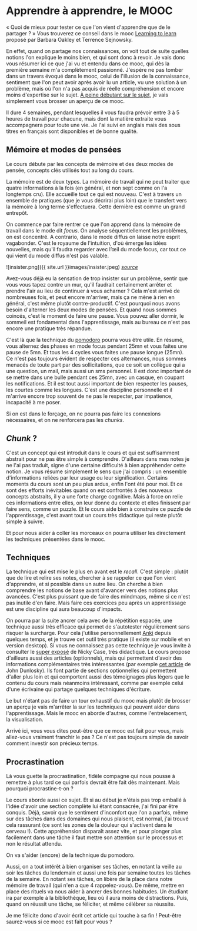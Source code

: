 # Apprendre à apprendre, le MOOC

« Quoi de mieux pour tester ce que l'on vient d'apprendre que de le partager ? »
Vous trouverez ce conseil dans le mooc
[Learning to learn](https://www.coursera.org/learn/learning-how-to-learn/home/welcome)
proposé par Barbara Oakley et Terrence Sejnowsky.

En effet, quand on partage nos connaissances, on voit tout de suite quelles
notions l'on explique le moins bien, et qui sont donc à revoir. 
Je vais donc vous résumer ici ce que j'ai vu et entendu dans ce mooc, qui dès la première semaine m'a complètement passionné. 
J'espère ne pas tomber dans un travers évoqué dans le mooc, celui de l'illusion de la connaissance, sentiment que l'on peut avoir après avoir lu un article, vu une solution à un problème, mais où l'on n'a pas acquis de réelle compréhension et encore moins d'expertise sur le sujet. 
[À peine débutant sur le sujet](https://fr.wikipedia.org/wiki/Effet_Dunning-Kruger), je vais simplement vous brosser un aperçu de ce mooc. 

Il dure 4 semaines, pendant lesquelles il vous faudra prévoir entre 3 à 5 heures de travail pour chacune, mais dont la matière extraite vous accompagnera pour toute une vie. 
Je l'ai suivi en anglais mais des sous titres en français sont disponibles et de bonne qualité. 

## Mémoire et modes de pensées

Le cours débute par les concepts de mémoire et des deux modes de pensée, concepts clés utilisés tout au long du cours. 

La mémoire est de deux types. 
La mémoire de travail qui ne peut traiter que quatre informations à la fois (en général, et non sept comme on l'a longtemps cru). 
Elle accueille tout ce qui est nouveau. 
C'est à travers un ensemble de pratiques (que je vous décrirai plus loin) que le transfert vers la mémoire à long terme s'effectuera. 
Cette dernière est comme un grand entrepôt. 

On commence par faire rentrer ce que l'on apprend dans la mémoire de travail dans le mode dit *focus*. 
On analyse séquentiellement les problèmes, on est concentré. 
A contrario, dans le mode diffus on laisse notre esprit vagabonder. 
C'est le royaume de l'intuition, d'où émerge les idées nouvelles, mais qu'il faudra regarder avec l’œil du mode focus, car tout ce qui vient du mode diffus n'est pas valable. 

![insister.png]({{ site.url }}images/insister.jpeg)
_[source](https://www.pexels.com/fr-fr/photo/lumineux-aube-soleil-couchant-homme-4496727/)_

Avez-vous déjà eu la sensation de trop insister sur un problème, sentir que vous vous tapez contre un mur, qu'il faudrait certainement arrêter et prendre l'air au lieu de continuer à vous acharner ? Cela m'est arrivé de nombreuses fois, et peut encore m'arriver, mais ça ne mène à rien en général, c'est même plutôt contre-productif. C'est pourquoi nous avons besoin d'alterner les deux modes de pensées. 
Et quand nous sommes coincés, c'est le moment de faire une pause. 
Vous pouvez aller dormir, le sommeil est fondamental dans l'apprentissage, mais au bureau ce n'est pas encore une pratique très répandue. 

C'est là que la technique du [pomodoro](https://fr.wikipedia.org/wiki/Technique_Pomodoro) pourra vous être utile. 
En résumé, vous alternez des phases en mode focus pendant 25mn et vous faites une pause de 5mn. 
Et tous les 4 cycles vous faites une pause longue (25mn).
Ce n'est pas toujours évident de respecter ces alternances, nous sommes menacés de toute part par des sollicitations, que ce soit un collègue qui a une question, un mail, mais aussi un sms personnel. 
Il est donc important de se mettre dans une bulle pendant ces 25mn, avec un casque, en coupant les notifications. 
Et il est tout aussi important de bien respecter les pauses, les courtes comme les longues. 
C'est une discipline personnelle et il m'arrive encore trop souvent de ne pas le respecter, par impatience, incapacité à me poser. 

Si on est dans le forçage, on ne pourra pas faire les connexions nécessaires, et on ne renforcera pas les *chunks*. 

## *Chunk* ? 

C'est un concept qui est introduit dans le cours et qui est suffisamment abstrait pour ne pas être simple à comprendre. 
D'ailleurs dans mes notes je ne l'ai pas traduit, signe d'une certaine difficulté à bien appréhender cette notion. 
Je vous résume simplement le sens que j'ai compris : un ensemble d'informations reliées par leur usage ou leur signification. 
Certains moments du cours sont un peu plus ardus, enfin l'ont été pour moi. Et ce sont des efforts inévitables quand on est confrontés à des nouveaux concepts abstraits, il y a une forte charge cognitive. 
Mais à force on relie ces informations entre elles, on leur donne du contexte et elles finissent par faire sens, comme un puzzle. 
Et le cours aide bien à construire ce puzzle de l'apprentissage, c'est avant tout un cours très didactique qui reste plutôt simple à suivre. 

Et pour nous aider à coller les morceaux on pourra utiliser les directement les techniques présentées dans le mooc.

## Techniques 


La technique qui est mise le plus en avant est le *recall*.
C'est simple : plutôt que de lire et relire ses notes, chercher à se rappeler ce que l'on vient d'apprendre, et si possible dans un autre lieu. 
On cherche à bien comprendre les notions de base avant d'avancer vers des notions plus avancées. 
C'est plus puissant que de faire des mindmaps, même si ce n'est pas inutile d'en faire. 
Mais faire ces exercices peu après un apprentissage est une discipline qui aura beaucoup d'impacts. 

On pourra par la suite ancrer cela avec de la répétition espacée, une technique aussi très efficace qui permet de s'autotester régulièrement sans risquer la surcharge. Pour cela j'utilise personnellement [Anki](https://apps.ankiweb.net/) depuis quelques temps, et je trouve cet outil très pratique (il existe sur mobile et en version desktop). Si vous ne connaissez pas cette technique je vous invite à consulter le [super exposé](https://ncase.me/remember/) de Nicky Case, très didactique. 
Le cours propose d'ailleurs aussi des articles (optionnels), mais qui permettent d'avoir des informations complémentaires très intéressantes (par exemple [cet article](https://www.aft.org/sites/default/files/periodicals/dunlosky.pdf) de John Dunlosky). 
Ils font partie de sections optionnelles qui permettent d'aller plus loin et qui comportent aussi des témoignages plus légers que le contenu du cours mais néanmoins intéressant, comme par exemple celui d'une écrivaine qui partage quelques techniques d'écriture. 

Le but n'étant pas de faire un tour exhaustif du mooc mais plutôt de brosser un aperçu je vais m'arrêter la sur les techniques qui peuvent aider dans l'apprentissage. 
Mais le mooc en aborde d'autres, comme l'entrelacement, la visualisation. 

Arrivé ici, vous vous dites peut-être que ce mooc est fait pour vous, mais allez-vous vraiment franchir le pas ? 
Ce n'est pas toujours simple de savoir comment investir son précieux temps. 

## Procrastination

Là vous guette la procrastination, fidèle compagne qui nous pousse à remettre à plus tard ce qui parfois devrait être fait dès maintenant. 
Mais pourquoi procrastine-t-on ? 

Le cours aborde aussi ce sujet. 
Et si au début je n'étais pas trop emballé à l'idée d'avoir une section complète lui étant consacrée, j'ai fini par être conquis. 
Déjà, savoir que le sentiment d'inconfort que l'on a parfois, même sur des tâches dans des domaines qui nous plaisent, est normal, j'ai trouvé cela rassurant (ce sont les zones de la douleur qui s'activent dans le cerveau !). 
Cette appréhension disparaît assez vite, et pour plonger plus facilement dans une tâche il faut mettre son attention sur le processus et non le résultat attendu. 

On va s'aider (encore) de la technique du pomodoro. 

Aussi, on a tout intérêt à bien organiser ses tâches, en notant la veille au soir les tâches du lendemain et aussi une fois par semaine toutes les tâches de la semaine. 
En notant ses tâches, on libère de la place dans notre mémoire de travail (qui n'en a que 4 rappelez-vous). 
De même, mettre en place des rituels va nous aider à ancrer des bonnes habitudes. 
Un étudiant ira par exemple à la  bibliothèque, lieu où il aura moins de distractions. 
Puis, quand on réussit une tâche, se féliciter, et même célébrer sa réussite. 

Je me félicite donc d'avoir écrit cet article qui touche à sa fin ! 
Peut-être saurez-vous si ce mooc est fait pour vous ? 